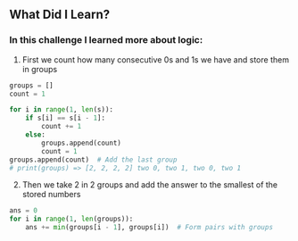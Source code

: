 ## What Did I Learn?

### In this challenge I learned more about logic:

1. First we count how many consecutive 0s and 1s we have and store them in groups
```python
groups = []
count = 1

for i in range(1, len(s)):
    if s[i] == s[i - 1]:
        count += 1
    else:
        groups.append(count)
        count = 1
groups.append(count)  # Add the last group
# print(groups) => [2, 2, 2, 2] two 0, two 1, two 0, two 1
```

2. Then we take 2 in 2 groups and add the answer to the smallest of the stored numbers
```python
ans = 0
for i in range(1, len(groups)):
    ans += min(groups[i - 1], groups[i])  # Form pairs with groups
```